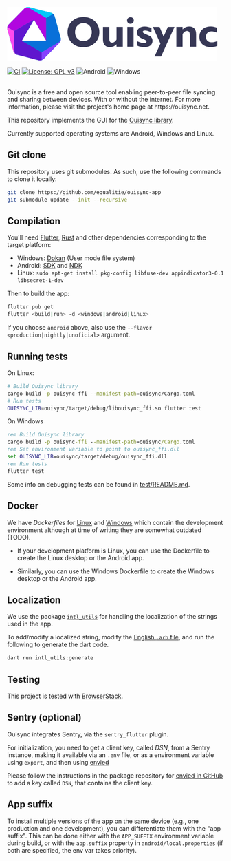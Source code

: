 <img src="assets/OuisyncFull.png"/>
<br/>

[![CI](https://github.com/equalitie/ouisync-app/actions/workflows/ci.yml/badge.svg)](https://github.com/equalitie/ouisync-app/actions/workflows/ci.yml)
[![License: GPL v3](https://img.shields.io/badge/License-GPLv3-blue.svg)](https://www.gnu.org/licenses/gpl-3.0)
![Android](https://img.shields.io/badge/Android-3DDC84?style=flat-squarte&logo=android&logoColor=white)
![Windows](https://img.shields.io/badge/Windows-0078D6?style=flat-squarte&logo=windows&logoColor=white)

<br/>
Ouisync is a free and open source tool enabling peer-to-peer file syncing and
sharing between devices. With or without the internet. For more information,
please visit the project's home page at https://ouisync.net.

This repository implements the GUI for the [Ouisync library](https://github.com/equalitie/ouisync).

Currently supported operating systems are Android, Windows and Linux.

## Git clone

This repository uses git submodules. As such, use the following commands to clone it locally:

```bash
git clone https://github.com/equalitie/ouisync-app
git submodule update --init --recursive
```

## Compilation

You'll need [Flutter](https://docs.flutter.dev/get-started/install), [Rust](https://www.rust-lang.org/tools/install) and other dependencies corresponding to the target platform:

* Windows: [Dokan](https://github.com/dokan-dev/dokany/releases) (User mode file system)
* Android: [SDK](https://developer.android.com/) and [NDK](https://developer.android.com/studio/projects/install-ndk)
* Linux: `sudo apt-get install pkg-config libfuse-dev appindicator3-0.1 libsecret-1-dev`

Then to build the app:

```bash
flutter pub get
flutter <build|run> -d <windows|android|linux>
```

If you choose `android` above, also use the `--flavor <production|nightly|unoficial>` argument.

## Running tests

On Linux:

```bash
# Build Ouisync library
cargo build -p ouisync-ffi --manifest-path=ouisync/Cargo.toml
# Run tests
OUISYNC_LIB=ouisync/target/debug/libouisync_ffi.so flutter test
```

On Windows

```bat
rem Build Ouisync library
cargo build -p ouisync-ffi --manifest-path=ouisync/Cargo.toml
rem Set environment variable to point to ouisync_ffi.dll
set OUISYNC_LIB=ouisync/target/debug/ouisync_ffi.dll
rem Run tests
flutter test
```

Some info on debugging tests can be found in [test/README.md](./test/README.md).

## Docker

We have *Dockerfiles* for
[Linux](https://github.com/equalitie/ouisync-app/blob/master/docker/dev/linux/Dockerfile)
and
[Windows](https://github.com/equalitie/ouisync-app/blob/master/docker/dev/windows/Dockerfile)
which contain the development environment although at time of writing they are
somewhat outdated (TODO).

   - If your development platform is Linux, you can use the Dockerfile to
     create the Linux desktop or the Android app.

   - Similarly, you can use the Windows Dockerfile to create the Windows
     desktop or the Android app.

## Localization

We use the package [`intl_utils`](https://pub.dev/packages/intl_utils) for handling the localization of the strings used in the app.

To add/modify a localized string, modify the [English `.arb`
file](lib/l10n/intl_en.arb), and run the following to generate the dart code.

```bash
dart run intl_utils:generate
```

## Testing

This project is tested with [BrowserStack](https://www.browserstack.com/).

## Sentry (optional)

Ouisync integrates Sentry, via the `sentry_flutter` plugin.

For initialization, you need to get a client key, called _DSN_, from a Sentry instance, making it available via an `.env` file, or as a environment variable using `export`, and then using [envied](https://github.com/petercinibulk/envied)

Please follow the instructions in the package repository for [envied in GitHub](https://github.com/petercinibulk/envied#table-of-contents) to add a key called `DSN`, that contains the client key.

## App suffix

To install multiple versions of the app on the same device (e.g., one production and one development), you can differentiate them with the "app suffix". This can be done either with the `APP_SUFFIX` environment variable during build, or with the `app.suffix` property in `android/local.properties` (if both are specified, the env var takes priority).


